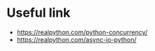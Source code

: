 # Useful link
- https://realpython.com/python-concurrency/
- https://realpython.com/async-io-python/